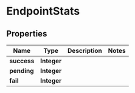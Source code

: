 

# EndpointStats

## Properties

Name | Type | Description | Notes
------------ | ------------- | ------------- | -------------
**success** | **Integer** |  | 
**pending** | **Integer** |  | 
**fail** | **Integer** |  | 



